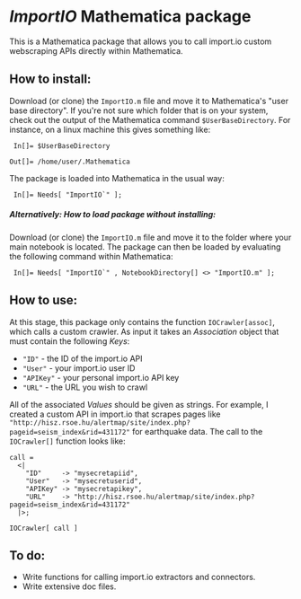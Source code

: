 # *ImportIO* Mathematica package

This is a Mathematica package that allows you to call import.io custom webscraping APIs directly within Mathematica.


## How to install:

Download (or clone) the `ImportIO.m` file and move it to Mathematica's "user base directory". If you're not sure which folder that is on your system, check out the output of the Mathematica command `$UserBaseDirectory`. For instance, on a linux machine this gives something like:

     In[]= $UserBaseDirectory
    
    Out[]= /home/user/.Mathematica

The package is loaded into Mathematica in the usual way:

     In[]= Needs[ "ImportIO`" ];



##### *Alternatively:* How to load package without installing:

Download (or clone) the `ImportIO.m` file and move it to the folder where your main notebook is located. The package can then be loaded by evaluating the following command within Mathematica:

     In[]= Needs[ "ImportIO`" , NotebookDirectory[] <> "ImportIO.m" ];




## How to use:

At this stage, this package only contains the function `IOCrawler[assoc]`, which calls a custom crawler. As input it takes an *Association* object that must contain the following *Keys*:

- `"ID"` - the ID of the import.io API
- `"User"` - your import.io user ID
- `"APIKey"` - your personal import.io API key
- `"URL"` - the URL you wish to crawl

All of the associated *Values* should be given as strings. For example, I created a custom API in import.io that scrapes pages like `"http://hisz.rsoe.hu/alertmap/site/index.php?pageid=seism_index&rid=431172"` for earthquake data. The call to the `IOCrawler[]` function looks like:

    call =
      <|
        "ID"     -> "mysecretapiid",
        "User"   -> "mysecretuserid",
        "APIKey" -> "mysecretapikey",
        "URL"    -> "http://hisz.rsoe.hu/alertmap/site/index.php?pageid=seism_index&rid=431172"
      |>;
      
    IOCrawler[ call ]




## To do:

- Write functions for calling import.io extractors and connectors.
- Write extensive doc files.
